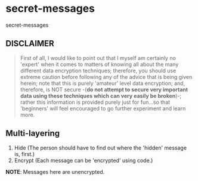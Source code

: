 # secret-messages
secret-messages

## DISCLAIMER

> First of all, I would like to point out that I myself am certainly no 'expert' when it comes to matters of knowing all about the many different data encryption techniques; therefore, you should use extreme caution before following any of the advice that is being given herein; note that this is purely 'amateur' level data encryption; and, therefore, is NOT secure -(**do not attempt to secure very important data using these techniques which can very easily be broken**)-; rather this information is provided purely just for fun...so that 'beginners' will feel encouraged to go further experiment and learn more.  

## Multi-layering

1. Hide (The person should have to find out where the 'hidden' message is, first.)  
2. Encrypt (Each message can be 'encrypted' using code.)  

**NOTE**: Messages here are unencrypted.  

